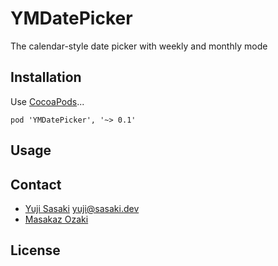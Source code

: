 # YMDatePicker
The calendar-style date picker with weekly and monthly mode


## Installation
Use [CocoaPods](http://cocoapods.org/)...

```
pod 'YMDatePicker', '~> 0.1'
```

## Usage

## Contact

- [Yuji Sasaki](https://sasaki.dev) yuji@sasaki.dev
- [Masakaz Ozaki](https://masakaz.com)

## License

